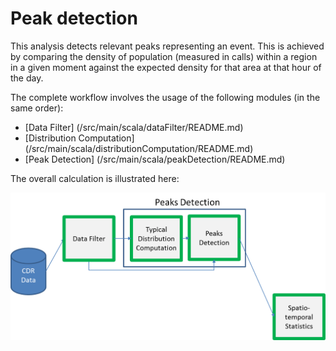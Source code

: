# Peak detection

This analysis detects relevant peaks representing an event.
This is achieved by comparing the density of population (measured in calls) within a region in a given moment against the expected density for that area at that hour of the day.

The complete workflow involves the usage of the following modules (in the same order):

- [Data Filter] (/src/main/scala/dataFilter/README.md)
- [Distribution Computation] (/src/main/scala/distributionComputation/README.md)
- [Peak Detection] (/src/main/scala/peakDetection/README.md)

The overall calculation is illustrated here:

![Image](/docs/PeakDetection.png)
